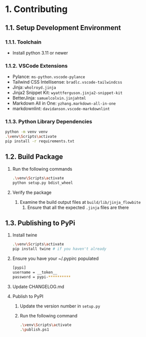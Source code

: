 # 1. Contributing

## 1.1. Setup Development Environment

### 1.1.1. Toolchain

- Install python 3.11 or newer

### 1.1.2. VSCode Extensions

- Pylance: `ms-python.vscode-pylance`
- Tailwind CSS Intellisense: `bradlc.vscode-tailwindcss`
- Jinja: `wholroyd.jinja`
- Jinja2 Snippet Kit: `wyattferguson.jinja2-snippet-kit`
- BetterJinja: `samuelcolvin.jinjahtml`
- Markdown All in One: `yzhang.markdown-all-in-one`
- markdownlint: `davidanson.vscode-markdownlint`

### 1.1.3. Python Library Dependencies

~~~sh
python -m venv venv
.\venv\Scripts\activate
pip install -r requirements.txt
~~~

## 1.2. Build Package

1. Run the following commands

    ~~~sh
    .\venv\Scripts\activate
    python setup.py bdist_wheel
    ~~~

1. Verify the package

    1. Examine the build output files at `build/lib/jinja_flowbite`
       1. Ensure that all the expected `.jinja` files are there

## 1.3. Publishing to PyPi

1. Install twine

    ~~~sh
    .\venv\Scripts\activate
    pip install twine # if you haven't already
    ~~~

1. Ensure you have your ~/.pypirc populated

    ~~~sh
    [pypi]
    username = __token__
    password = pypi-**********
    ~~~

1. Update CHANGELOG.md

1. Publish to PyPI

    1. Update the version number in `setup.py`
    1. Run the following command

        ~~~sh
        .\venv\Scripts\activate
        .\publish.ps1
        ~~~

